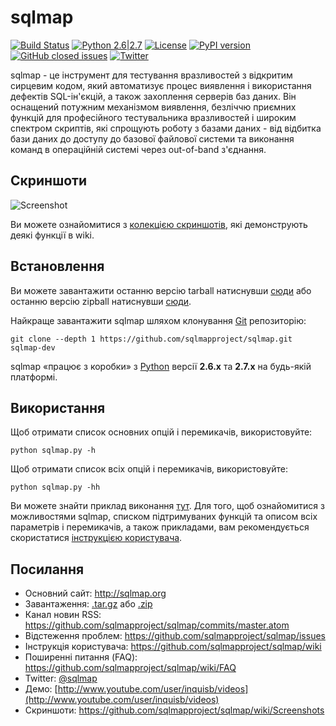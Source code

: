 # sqlmap

[![Build Status](https://api.travis-ci.org/sqlmapproject/sqlmap.svg?branch=master)](https://travis-ci.org/sqlmapproject/sqlmap) [![Python 2.6|2.7](https://img.shields.io/badge/python-2.6|2.7-yellow.svg)](https://www.python.org/) [![License](https://img.shields.io/badge/license-GPLv2-red.svg)](https://raw.githubusercontent.com/sqlmapproject/sqlmap/master/LICENSE) [![PyPI version](https://badge.fury.io/py/sqlmap.svg)](https://badge.fury.io/py/sqlmap) [![GitHub closed issues](https://img.shields.io/github/issues-closed-raw/sqlmapproject/sqlmap.svg?colorB=ff69b4)](https://github.com/sqlmapproject/sqlmap/issues?q=is%3Aissue+is%3Aclosed) [![Twitter](https://img.shields.io/badge/twitter-@sqlmap-blue.svg)](https://twitter.com/sqlmap)

sqlmap - це інструмент для тестування вразливостей з відкритим сирцевим кодом, який автоматизує процес виявлення і використання дефектів SQL-ін'єкцій, а також захоплення серверів баз даних. Він оснащений потужним механізмом виявлення, безліччю приємних функцій для професійного тестувальника вразливостей і широким спектром скриптів, які спрощують роботу з базами даних - від відбитка бази даних до доступу до базової файлової системи та виконання команд в операційній системі через out-of-band з'єднання.

Скриншоти
----

![Screenshot](https://raw.github.com/wiki/sqlmapproject/sqlmap/images/sqlmap_screenshot.png)

Ви можете ознайомитися з [колекцією скриншотів](https://github.com/sqlmapproject/sqlmap/wiki/Screenshots), які демонструють деякі функції в wiki.

Встановлення
----

Ви можете завантажити останню версію tarball натиснувши [сюди](https://github.com/sqlmapproject/sqlmap/tarball/master) або останню версію zipball натиснувши [сюди](https://github.com/sqlmapproject/sqlmap/zipball/master).

Найкраще завантажити sqlmap шляхом клонування [Git](https://github.com/sqlmapproject/sqlmap) репозиторію:

    git clone --depth 1 https://github.com/sqlmapproject/sqlmap.git sqlmap-dev

sqlmap «працює з коробки» з [Python](http://www.python.org/download/) версії **2.6.x** та **2.7.x** на будь-якій платформі.

Використання
----

Щоб отримати список основних опцій і перемикачів, використовуйте:

    python sqlmap.py -h

Щоб отримати список всіх опцій і перемикачів, використовуйте:

    python sqlmap.py -hh

Ви можете знайти приклад виконання [тут](https://asciinema.org/a/46601).
Для того, щоб ознайомитися з можливостями sqlmap, списком підтримуваних функцій та описом всіх параметрів і перемикачів, а також прикладами, вам рекомендується скористатися [інструкцією користувача](https://github.com/sqlmapproject/sqlmap/wiki/Usage).

Посилання
----

* Основний сайт: http://sqlmap.org
* Завантаження: [.tar.gz](https://github.com/sqlmapproject/sqlmap/tarball/master) або [.zip](https://github.com/sqlmapproject/sqlmap/zipball/master)
* Канал новин RSS: https://github.com/sqlmapproject/sqlmap/commits/master.atom
* Відстеження проблем: https://github.com/sqlmapproject/sqlmap/issues
* Інструкція користувача: https://github.com/sqlmapproject/sqlmap/wiki
* Поширенні питання (FAQ): https://github.com/sqlmapproject/sqlmap/wiki/FAQ
* Twitter: [@sqlmap](https://twitter.com/sqlmap)
* Демо: [http://www.youtube.com/user/inquisb/videos](http://www.youtube.com/user/inquisb/videos)
* Скриншоти: https://github.com/sqlmapproject/sqlmap/wiki/Screenshots
